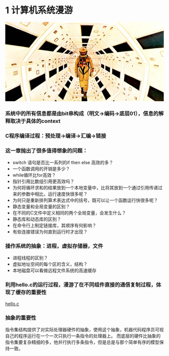 # 1 计算机系统漫游

![](2001-A-Space-Odyssey.jpg)

### 系统中的所有信息都是由bit串构成（明文->编码->底层01），信息的解释取决于具体的context

### C程序编译过程：预处理->编译->汇编->链接

### 这一章抛出了很多值得想象的问题：
* switch 语句是否比一系列的if then else 高效的多？
* 一个函数调用的开销是多少？
* while循环比for高效？
* 指针引用比数组引用更高效吗？
* 为何将循环求和的结果放到一个本地变量中，比将其放到一个通过引用传递过来的参数中相比，运行速度快很多呢？
* 为何只是重新排列算术表达式中的括号，既可以让一个函数运行快很多呢？
* 静态变量和全局变量的区别？
* 在不同的C文件中定义相同的两个全局变量，会发生什么？
* 静态库和动态库的区别？
* 在命令行上制定链接库，其顺序有何影响？
* 有些连接错误为何直到运行时才出现？

### 操作系统的抽象：进程，虚拟存储器，文件
* 进程线程的区别？
* 虚拟地址空间的每个区的含义，结构？
* 本地磁盘可以看做远程文件系统的高速缓存

### 利用hello.c的运行过程，漫游了在不同组件直接的通信复制过程，体现了缓存的重要性
[hello.c](hello.c)

### 抽象的重要性
指令集结构提供了对实际处理器硬件的抽象，使用这个抽象，机器代码程序员可视自己的程序运行在一个一次只执行一条指令的处理器上。
而底层的硬件比抽象的指令集要复杂精细的多，他并行执行多条指令，但是总是与那个简单有序的模型保持一致。





